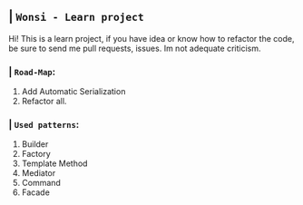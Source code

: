 ## | `Wonsi - Learn project`
Hi! This is a learn project, if you have idea or know how to refactor the code, be sure to send me pull requests, issues. Im not adequate criticism.
### | `Road-Map`:
1) Add Automatic Serialization
2) Refactor all.
### | `Used patterns`:
1) Builder
2) Factory
3) Template Method
4) Mediator
5) Command
6) Facade
